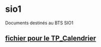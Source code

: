 # sio1
Documents destinés au BTS SIO1

## [fichier pour le TP_Calendrier](https://github.com/thfruchart/sio1/blob/master/TP_Calendrier_A_COMPLETER.py)
